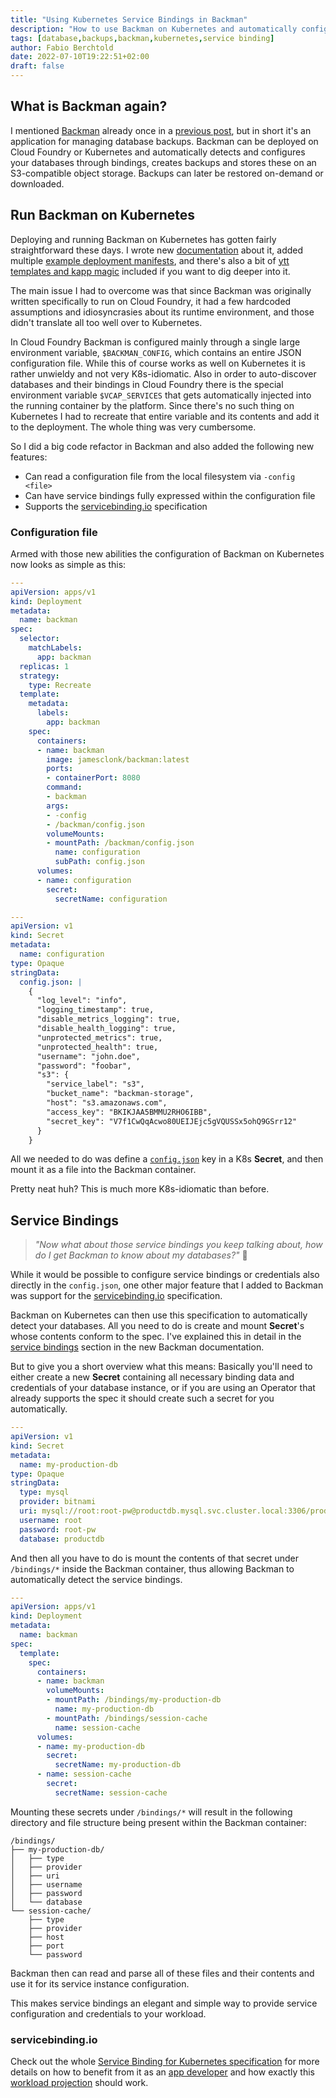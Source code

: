 ```yaml
---
title: "Using Kubernetes Service Bindings in Backman"
description: "How to use Backman on Kubernetes and automatically configure databases through service bindings"
tags: [database,backups,backman,kubernetes,service binding]
author: Fabio Berchtold
date: 2022-07-10T19:22:51+02:00
draft: false
---
```


## What is Backman again?

I mentioned [Backman](https://github.com/JamesClonk/backman) already once in a [previous post](/posts/database-backups-with-backman/), but in short it's an application for managing database backups. Backman can be deployed on Cloud Foundry or Kubernetes and automatically detects and configures your databases through bindings, creates backups and stores these on an S3-compatible object storage. Backups can later be restored on-demand or downloaded.

## Run Backman on Kubernetes

Deploying and running Backman on Kubernetes has gotten fairly straightforward these days. I wrote new [documentation](https://github.com/JamesClonk/backman/tree/master/docs/kubernetes) about it, added multiple [example deployment manifests](https://github.com/JamesClonk/backman/blob/master/kubernetes/deploy), and there's also a bit of [ytt templates and kapp magic](https://github.com/JamesClonk/backman/blob/master/kubernetes/build) included if you want to dig deeper into it.

The main issue I had to overcome was that since Backman was originally written specifically to run on Cloud Foundry, it had a few hardcoded assumptions and idiosyncrasies about its runtime environment, and those didn't translate all too well over to Kubernetes.

In Cloud Foundry Backman is configured mainly through a single large environment variable, `$BACKMAN_CONFIG`, which contains an entire JSON configuration file. While this of course works as well on Kubernetes it is rather unwieldy and not very K8s-idiomatic. Also in order to auto-discover databases and their bindings in Cloud Foundry there is the special environment variable `$VCAP_SERVICES` that gets automatically injected into the running container by the platform. Since there's no such thing on Kubernetes I had to recreate that entire variable and its contents and add it to the deployment. The whole thing was very cumbersome.

So I did a big code refactor in Backman and also added the following new features:
- Can read a configuration file from the local filesystem via `-config <file>`
- Can have service bindings fully expressed within the configuration file
- Supports the [servicebinding.io](https://servicebinding.io/) specification

### Configuration file

Armed with those new abilities the configuration of Backman on Kubernetes now looks as simple as this:

```yaml
---
apiVersion: apps/v1
kind: Deployment
metadata:
  name: backman
spec:
  selector:
    matchLabels:
      app: backman
  replicas: 1
  strategy:
    type: Recreate
  template:
    metadata:
      labels:
        app: backman
    spec:
      containers:
      - name: backman
        image: jamesclonk/backman:latest
        ports:
        - containerPort: 8080
        command:
        - backman
        args:
        - -config
        - /backman/config.json
        volumeMounts:
        - mountPath: /backman/config.json
          name: configuration
          subPath: config.json
      volumes:
      - name: configuration
        secret:
          secretName: configuration

---
apiVersion: v1
kind: Secret
metadata:
  name: configuration
type: Opaque
stringData:
  config.json: |
    {
      "log_level": "info",
      "logging_timestamp": true,
      "disable_metrics_logging": true,
      "disable_health_logging": true,
      "unprotected_metrics": true,
      "unprotected_health": true,
      "username": "john.doe",
      "password": "foobar",
      "s3": {
        "service_label": "s3",
        "bucket_name": "backman-storage",
        "host": "s3.amazonaws.com",
        "access_key": "BKIKJAA5BMMU2RHO6IBB",
        "secret_key": "V7f1CwQqAcwo80UEIJEjc5gVQUSSx5ohQ9GSrr12"
      }
    }
```

All we needed to do was define a [`config.json`](https://github.com/JamesClonk/backman/blob/master/docs/configuration.md) key in a K8s **Secret**, and then mount it as a file into the Backman container.

Pretty neat huh? This is much more K8s-idiomatic than before.

## Service Bindings

> *"Now what about those service bindings you keep talking about, how do I get Backman to know about my databases?"* 🤔

While it would be possible to configure service bindings or credentials also directly in the `config.json`, one other major feature that I added to Backman was support for the [servicebinding.io](https://servicebinding.io/) specification.

Backman on Kubernetes can then use this specification to automatically detect your databases. All you need to do is create and mount **Secret**'s whose contents conform to the spec. I've explained this in detail in the [service bindings](https://github.com/JamesClonk/backman/blob/master/docs/kubernetes/configuration.md#service_binding_root---service-bindings) section in the new Backman documentation.

But to give you a short overview what this means: Basically you'll need to either create a new **Secret** containing all necessary binding data and credentials of your database instance, or if you are using an Operator that already supports the spec it should create such a secret for you automatically.

```yaml
---
apiVersion: v1
kind: Secret
metadata:
  name: my-production-db
type: Opaque
stringData:
  type: mysql
  provider: bitnami
  uri: mysql://root:root-pw@productdb.mysql.svc.cluster.local:3306/productdb
  username: root
  password: root-pw
  database: productdb
```

And then all you have to do is mount the contents of that secret under `/bindings/*` inside the Backman container, thus allowing Backman to automatically detect the service bindings.

```yaml
---
apiVersion: apps/v1
kind: Deployment
metadata:
  name: backman
spec:
  template:
    spec:
      containers:
      - name: backman
        volumeMounts:
        - mountPath: /bindings/my-production-db
          name: my-production-db
        - mountPath: /bindings/session-cache
          name: session-cache
      volumes:
      - name: my-production-db
        secret:
          secretName: my-production-db
      - name: session-cache
        secret:
          secretName: session-cache
```

Mounting these secrets under `/bindings/*` will result in the following directory and file structure being present within the Backman container:

```plain
/bindings/
├── my-production-db/
│   ├── type
│   ├── provider
│   ├── uri
│   ├── username
│   ├── password
│   └── database
└── session-cache/
    ├── type
    ├── provider
    ├── host
    ├── port
    └── password
```

Backman then can read and parse all of these files and their contents and use it for its service instance configuration.

This makes service bindings an elegant and simple way to provide service configuration and credentials to your workload.

### servicebinding.io

Check out the whole [Service Binding for Kubernetes specification](https://servicebinding.io/) for more details on how to benefit from it as an [app developer](https://servicebinding.io/application-developer/) and how exactly this [workload projection](https://servicebinding.io/spec/core/1.0.0/#workload-projection) should work.
